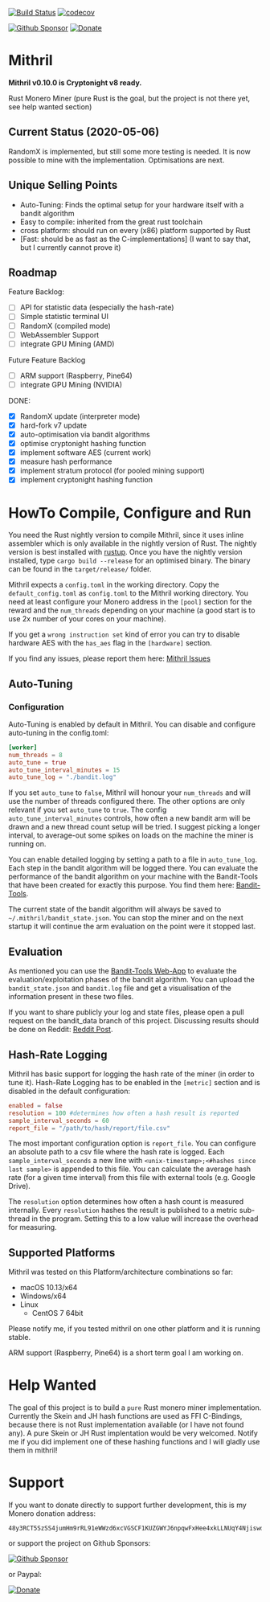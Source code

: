 [![Build Status](https://travis-ci.org/Ragnaroek/mithril.svg?branch=master)](https://travis-ci.org/Ragnaroek/mithril)
[![codecov](https://codecov.io/gh/Ragnaroek/mithril/branch/master/graph/badge.svg)](https://codecov.io/gh/Ragnaroek/mithril)

[![Github Sponsor](https://img.shields.io/static/v1?label=Sponsor&message=%E2%9D%A4&logo=GitHub&link=https://github.com/sponsors/Ragnaroek)](https://github.com/sponsors/Ragnaroek)
[![Donate](https://img.shields.io/badge/Donate-PayPal-green.svg)](https://www.paypal.com/cgi-bin/webscr?cmd=_s-xclick&hosted_button_id=A24SWQT3P5DY2&source=url)

# Mithril

**Mithril v0.10.0 is Cryptonight v8 ready.**

Rust Monero Miner (pure Rust is the goal, but the project is not there yet, see help wanted section)

## Current Status (2020-05-06)

RandomX is implemented, but still some more testing is needed. It is now possible to mine with the implementation.
Optimisations are next.

## Unique Selling Points

- Auto-Tuning: Finds the optimal setup for your hardware itself with a bandit algorithm
- Easy to compile: inherited from the great rust toolchain
- cross platform: should run on every (x86) platform supported by Rust
- [Fast: should be as fast as the C-implementations] (I want to say that, but I currently cannot prove it)

## Roadmap

Feature Backlog:
- [ ] API for statistic data (especially the hash-rate)
- [ ] Simple statistic terminal UI
- [ ] RandomX (compiled mode)
- [ ] WebAssembler Support
- [ ] integrate GPU Mining  (AMD)

Future Feature Backlog
- [ ] ARM support (Raspberry, Pine64)
- [ ] integrate GPU Mining (NVIDIA)

DONE:
- [x] RandomX update (interpreter mode)
- [x] hard-fork v7 update
- [x] auto-optimisation via bandit algorithms
- [x] optimise cryptonight hashing function
- [x] implement software AES (current work)
- [x] measure hash performance
- [x] implement stratum protocol (for pooled mining support)
- [x] implement cryptonight hashing function

# HowTo Compile, Configure and Run

You need the Rust nightly version to compile Mithril, since it uses inline assembler which is only available
in the nightly version of Rust. The nightly version is best installed with [rustup](https://www.rustup.rs/).
Once you have the nightly version installed, type `cargo build --release` for an optimised binary.
The binary can be found in the `target/release/` folder.

Mithril expects a `config.toml` in the working directory. Copy the `default_config.toml` as `config.toml` to the Mithril
working directory. You need at least configure your Monero address in the `[pool]` section for the reward and the `num_threads` depending on your machine (a good start is to use 2x number of your cores on your machine).

If you get a `wrong instruction set` kind of error you can try to disable hardware AES with the `has_aes` flag in the
`[hardware]` section.

If you find any issues, please report them here: [Mithril Issues](https://github.com/Ragnaroek/mithril/issues)

## Auto-Tuning

### Configuration

Auto-Tuning is enabled by default in Mithril. You can disable and configure auto-tuning in the config.toml:

```toml
[worker]
num_threads = 8
auto_tune = true
auto_tune_interval_minutes = 15
auto_tune_log = "./bandit.log"
```

If you set `auto_tune` to `false`, Mithril will honour your `num_threads` and will use the number of threads configured
there. The other options are only relevant if you set `auto_tune` to `true`. The config `auto_tune_interval_minutes` controls, how often a new bandit arm will be drawn and a new thread count setup will be tried. I suggest picking a longer interval, to average-out some spikes on loads on the machine the miner is running on.

You can enable detailed logging by setting a path to a file in `auto_tune_log`. Each step in the bandit algorithm
will be logged there. You can evaluate the performance of the bandit algorithm on your machine with the Bandit-Tools that have been created for exactly this purpose. You find them here: [Bandit-Tools](https://github.com/Ragnaroek/bandit-tools).

The current state of the bandit algorithm will always be saved to `~/.mithril/bandit_state.json`.
You can stop the miner and on the next startup it will continue the arm evaluation on the point were it stopped last.

## Evaluation

As mentioned you can use the [Bandit-Tools Web-App](https://ragnaroek.github.io/bandit-tools/) to evaluate
the evaluation/exploitation phases of the bandit algorithm. You can upload the `bandit_state.json` and `bandit.log`
file and get a visualisation of the information present in these two files.

If you want to share publicly your log and state files, please open a pull request on the bandit_data branch of this project. Discussing results should be done on Reddit: [Reddit Post](https://www.reddit.com/r/MoneroMining/comments/8vp873/mithril_miner_and_autotuning_with_a/).

## Hash-Rate Logging

Mithril has basic support for logging the hash rate of the miner (in order to tune it). Hash-Rate Logging has to be
enabled in the `[metric]` section and is disabled in the default configuration:

```toml
enabled = false
resolution = 100 #determines how often a hash result is reported
sample_interval_seconds = 60
report_file = "/path/to/hash/report/file.csv"
```
The most important configuration option is `report_file`. You can configure an absolute path to a csv file where the hash rate is logged. Each `sample_interval_seconds` a new line with `<unix-timestamp>;<#hashes since last sample>` is appended to this file. You can calculate the average hash rate (for a given time interval) from this file with external tools (e.g. Google Drive).

The `resolution` option determines how often a hash count is measured internally. Every `resolution` hashes the result is published to a metric sub-thread in the program. Setting this to a low value will increase the overhead for measuring.

## Supported Platforms
Mithril was tested on this Platform/architecture combinations so far:
- macOS 10.13/x64
- Windows/x64
- Linux
  - CentOS 7 64bit

Please notify me, if you tested mithril on one other platform and it is running stable.

ARM support (Raspberry, Pine64) is a short term goal I am working on.

# Help Wanted

The goal of this project is to build a `pure` Rust monero miner implementation. Currently the
Skein and JH hash functions are used as FFI C-Bindings, because there is not Rust implementation available (or I have not found any). A pure Skein or JH Rust implentation would be very welcomed. Notify me if you did implement one of these hashing
functions and I will gladly use them in mithril!

# Support

If you want to donate directly to support further development, this is my Monero donation address:
```
48y3RCT5SzSS4jumHm9rRL91eWWzd6xcVGSCF1KUZGWYJ6npqwFxHee4xkLLNUqY4NjiswdJhxFALeRqzncHoToeJMg2bhL
```

or support the project on Github Sponsors:

[![Github Sponsor](https://img.shields.io/static/v1?label=Sponsor&message=%E2%9D%A4&logo=GitHub&link=https://github.com/sponsors/Ragnaroek)](https://github.com/sponsors/Ragnaroek)

or Paypal:

[![Donate](https://img.shields.io/badge/Donate-PayPal-green.svg)](https://www.paypal.com/cgi-bin/webscr?cmd=_s-xclick&hosted_button_id=A24SWQT3P5DY2&source=url)
